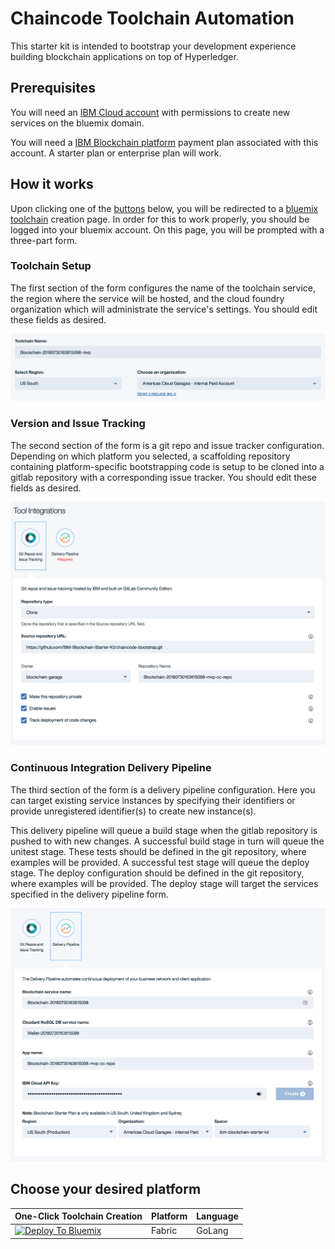 # Chaincode Toolchain Automation

This starter kit is intended to bootstrap your development experience building blockchain applications on top of Hyperledger. 

## Prerequisites

You will need an [IBM Cloud account](https://console.bluemix.net/dashboard/apps/) with permissions to create new services on the bluemix domain. 

You will need a [IBM Blockchain platform](https://console.bluemix.net/docs/services/blockchain/index.html#ibm-blockchain-platform) payment plan associated with this account. A starter plan or enterprise plan will work.

## How it works

Upon clicking one of the [buttons](#choose-your-desired-platform) below, you will be redirected to a [bluemix toolchain](https://console.bluemix.net/docs/services/ContinuousDelivery/toolchains_about.html) creation page. In order for this to work properly, you should be logged into your bluemix account. On this page, you will be prompted with a three-part form. 

### Toolchain Setup

The first section of the form configures the name of the toolchain service, the region where the service will be hosted, and the cloud foundry organization which will administrate the service's settings. You should edit these fields as desired.

![Toolchain Config Image](assets/toolchain_config.png)


### Version and Issue Tracking

The second section of the form is a git repo and issue tracker configuration. Depending on which platform you selected, a scaffolding repository containing platform-specific bootstrapping code is setup to be cloned into a gitlab repository with a corresponding issue tracker. You should edit these fields as desired.

![Version and Issue Tracking Config Image](assets/git_repo_issues_config.png)

### Continuous Integration Delivery Pipeline

The third section of the form is a delivery pipeline configuration. Here you can target existing service instances by specifying their identifiers or provide unregistered identifier(s) to create new instance(s). 

This delivery pipeline will queue a build stage when the gitlab repository is pushed to with new changes. A successful build stage in turn will queue the unitest stage. These tests should be defined in the git repository, where examples will be provided. A successful test stage will queue the deploy stage. The deploy configuration should be defined in the git repository, where examples will be provided. The deploy stage will target the services specified in the delivery pipeline form. 

![Pipeline Config Image](assets/pipeline_config.png)

## Choose your desired platform

|One-Click Toolchain Creation|Platform|Language|
|---------|----------|----------|
|[![Deploy To Bluemix](https://console.ng.bluemix.net/devops/graphics/create_toolchain_button.png)](https://console.ng.bluemix.net/devops/setup/deploy/?repository=https://github.com/abisarvepalli/blockchain-toolchain&branch=chaincode&platform=go&bootstrapRepo=https://github.com/abisarvepalli/chaincode-bootstrap.git)| Fabric | GoLang |